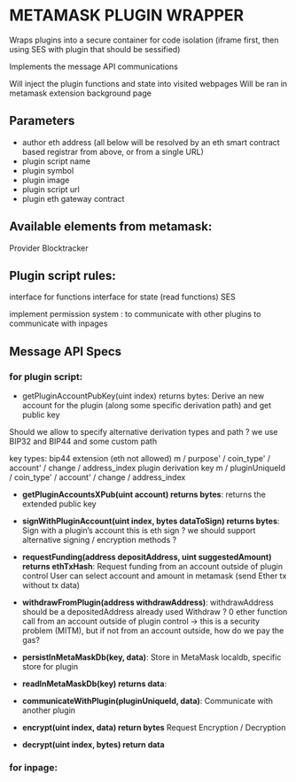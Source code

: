 # METAMASK PLUGIN WRAPPER

Wraps plugins into a secure container for code isolation (iframe first, then using SES with plugin that should be sessified)

Implements the message API communications

Will inject the plugin functions and state into visited webpages
Will be ran in metamask extension background page

## Parameters

* author eth address
(all below will be resolved by an eth smart contract based registrar from above, or from a single URL)
* plugin script name
* plugin symbol
* plugin image
* plugin script url
* plugin eth gateway contract


## Available elements from metamask:

Provider
Blocktracker

## Plugin script rules:

interface for functions
interface for state (read functions)
SES

implement permission system :
to communicate with other plugins
to communicate with inpages



## Message API Specs

### for plugin script:
* getPluginAccountPubKey(uint index) returns bytes:
Derive an new account for the plugin (along some specific derivation path) and get public key

Should we allow to specify alternative derivation types and path ?
we use BIP32 and BIP44 and some custom path

key types:
bip44 extension (eth not allowed)
m / purpose' / coin_type' / account' / change / address_index
plugin derivation key
m / pluginUniqueId / coin_type' / account' / change / address_index

* **getPluginAccountsXPub(uint account) returns bytes**:
returns the extended public key

* **signWithPluginAccount(uint index, bytes dataToSign) returns bytes**:
Sign with a plugin’s account
this is eth sign ? we should support alternative signing / encryption methods ?
* **requestFunding(address depositAddress, uint suggestedAmount) returns ethTxHash**:
Request funding from an account outside of plugin control 
User can select account and amount in metamask
(send Ether tx without tx data)
* **withdrawFromPlugin(address withdrawAddress)**:
withdrawAddress should be a depositedAddress already used
Withdraw ? 0 ether function call from an account outside of plugin control → this is a security problem (MITM), but if not from an account outside, how do we pay the gas?
* **persistInMetaMaskDb(key, data)**:
Store in MetaMask localdb, specific store for plugin
* **readInMetaMaskDb(key) returns data**:
* **communicateWithPlugin(pluginUniqueId, data)**:
Communicate with another plugin
* **encrypt(uint index, data) return bytes**
Request Encryption / Decryption
* **decrypt(uint index, bytes) return data**


### for inpage:
